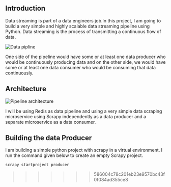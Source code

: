 

## Introduction

Data streaming is part of a data engineers job.In this project, I am going to build a very simple and highly scalable data streaming pipeline using Python. Data streaming is the process of transmitting a continuous flow of data.

![Data pipline](https://user-images.githubusercontent.com/51442225/179332300-80b9eb84-30c7-475d-96eb-459b7a13ee5b.png)

One side of the pipeline would have some or at least one data producer who would be continuously producing data and on the other side, we would have some or at least one data consumer who would be consuming that data continuously.

## Architecture

![Pipeline architecture](https://miro.medium.com/max/1400/1*9m4bX85qMH3jAeimuDR_kQ.png)

I will be using Redis as data pipeline and using a very simple data scraping microservice using Scrapy independently as a data producer and a separate microservice as a data consumer.

## Building the data Producer

I am building a simple python project with scrapy in a virtual environment.
I run the command given below to create an empty Scrapy project.

`scrapy startproject producer`

> > > > > > > 586004c78c201eb23e9570bc43f0f084ad355ce8
